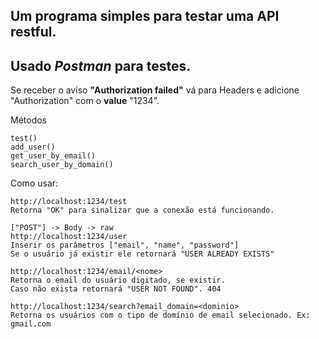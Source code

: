 ## Um programa simples para testar uma API restful.
## Usado *Postman* para testes.

Se receber o aviso **"Authorization failed"** vá para Headers e adicione "Authorization" com o **value** "1234".

Métodos
```
test()
add_user()
get_user_by_email()
search_user_by_domain()
```

Como usar:
```
http://localhost:1234/test
Retorna "OK" para sinalizar que a conexão está funcionando.
```
```
["POST"] -> Body -> raw
http://localhost:1234/user
Inserir os parâmetros ["email", "name", "password"]
Se o usuário já existir ele retornará "USER ALREADY EXISTS"
```
```
http://localhost:1234/email/<nome>
Retorna o email do usuário digitado, se existir.
Caso não exista retornará "USER NOT FOUND". 404
```
```
http://localhost:1234/search?email_domain=<dominio>
Retorna os usuários com o tipo de domínio de email selecionado. Ex: gmail.com
